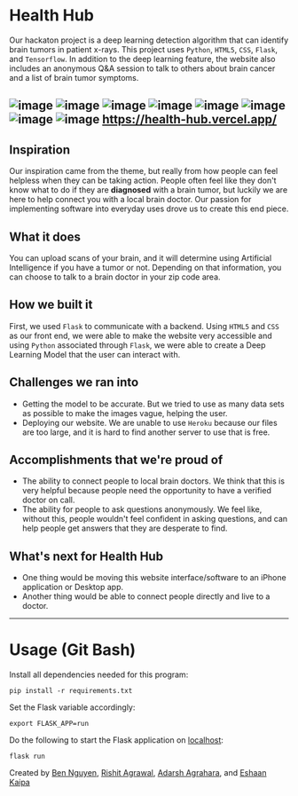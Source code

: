 # Health Hub

Our hackaton project is a deep learning detection algorithm that can identify brain tumors in patient x-rays. This project uses `Python`, `HTML5`, `CSS`, `Flask`, and `Tensorflow`. In addition to the deep learning feature, the website also includes an anonymous Q&A session to talk to others about brain cancer and a list of brain tumor symptoms.

![image](https://user-images.githubusercontent.com/71906601/184818999-45dfb883-7f02-428b-84bf-26aface3951c.png)
![image](https://user-images.githubusercontent.com/71906601/184818824-218b3523-413e-4b12-8c5c-da011d2b65c3.png)
![image](https://user-images.githubusercontent.com/71906601/184818858-26dad1fd-2cdf-43f9-a5a1-d69e83361c88.png)
![image](https://user-images.githubusercontent.com/71906601/184818881-6a5ea649-7846-4988-84f8-4d69fbc2281f.png)
![image](https://user-images.githubusercontent.com/71906601/184818901-1fcc726a-3827-42c0-81f2-098327d0bcbb.png)
![image](https://user-images.githubusercontent.com/71906601/184818918-75bc6acd-d273-49e3-b303-a0cfcfcf78b6.png)
![image](https://user-images.githubusercontent.com/71906601/184818935-fb8f6a71-341e-4051-9ab7-7cb05610bdd4.png)
![image](https://user-images.githubusercontent.com/71906601/184818967-45bf824e-cccf-449b-8229-7ee72274bea5.png)
https://health-hub.vercel.app/
-------------------------------------------
## Inspiration
Our inspiration came from the theme, but really from how people can feel helpless when they can be taking action. People often feel like they don't know what to do if they are **diagnosed** with a brain tumor, but luckily we are here to help connect you with a local brain doctor. Our passion for implementing software into everyday uses drove us to create this end piece.

## What it does
You can upload scans of your brain, and it will determine using Artificial Intelligence if you have a tumor or not. Depending on that information, you can choose to talk to a brain doctor in your zip code area.

## How we built it
First, we used `Flask` to communicate with a backend. Using `HTML5` and `CSS` as our front end, we were able to make the website very accessible and using `Python` associated through `Flask`, we were able to create a Deep Learning Model that the user can interact with.

## Challenges we ran into
- Getting the model to be accurate. But we tried to use as many data sets as possible to make the images vague, helping the user.
- Deploying our website. We are unable to use `Heroku` because our files are too large, and it is hard to find another server to use that is free.

## Accomplishments that we're proud of
- The ability to connect people to local brain doctors. We think that this is very helpful because people need the opportunity to have a verified doctor on call.
- The ability for people to ask questions anonymously. We feel like, without this, people wouldn't feel confident in asking questions, and can help people get answers that they are desperate to find.

## What's next for Health Hub
- One thing would be moving this website interface/software to an iPhone application or Desktop app.
- Another thing would be able to connect people directly and live to a doctor.

----------------------
# Usage (Git Bash)

Install all dependencies needed for this program:
```
pip install -r requirements.txt
```

Set the Flask variable accordingly:
```
export FLASK_APP=run
```

Do the following to start the Flask application on [localhost](http://127.0.0.1:5000):
```
flask run
```



Created by [Ben Nguyen](https://github.com/BenVN123), [Rishit Agrawal](https://github.com/RishitAgrawal06), [Adarsh Agrahara](https://github.com/boogeyman-is-back-at-crabfest), and [Eshaan Kaipa](https://github.com/epicesh)
